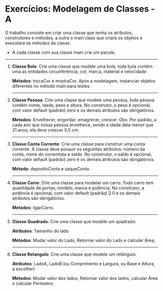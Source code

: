 # Exercícios: Modelagem de Classes - A

O trabalho consiste em criar uma classe que tenha os atributos, construtores e métodos, a outra o main class que criará os objetos e executará os métodos da classe.
- A cada classe com sua classe main crie um pacote.
****************************************************************************************************

1. **Classe Bola**: Crie uma classe que modele uma bola, toda bola contém uma as entidades circunferência, cor, marca, material e velocidade

    **Métodos**: trocaCor e mostraCor. Após a modelagem, instanciar objetos diferentes no método main para testes. 
    
    ****************************************************************************************************

2. **Classe Pessoa**: Crie uma classe que modele uma pessoa, toda pessoa contém nome, idade, peso e altura. No construtor, o peso é opcional, com valor default (padrão) zero e os demais atributos são obrigatórios. 

    **Métodos**: Envelhecer, engordar, emagrecer, crescer. Obs: Por padrão, a cada ano que nossa pessoa envelhece, sendo a idade dela menor que 21 anos, ela deve crescer 0,5 cm.

    ****************************************************************************************************

3. **Classe Conta Corrente**: Crie uma classe para construir uma conta corrente. A classe deve possuir os seguintes atributos: número da conta, nome do correntista e saldo. No construtor, o saldo é opcional, com valor default (padrão) zero e os demais atributos são obrigatórios. 

    **Método**: depositoConta e saqueConta. 
    
    ******************************************************************************************************
    
 4. **Classe Carro**: Crie uma classe para modelar um carro. Todo carro tem quantidade de portas, modelo, marca e potência. No construtor, a potência é opcional, com valor default (padrão) 2.0 e os demais atributos são obrigatórios.

    **Métodos**: ligarCarro.

    ************************************************************************************************************
    
 5. **Classe Quadrado**: Crie uma classe que modele um quadrado:

    **Atributos**: Tamanho do lado

    **Métodos**: Mudar valor do Lado, Retornar valor do Lado e calcular Área;
    
    **************************************************************************************************************

 6. **Classe Retangulo**: Crie uma classe que modele um retângulo:
    
    **Atributos**: LadoA, LadoB (ou Comprimento e Largura, ou Base e Altura, a escolher)
    
    **Métodos**: Mudar valor dos lados, Retornar valor dos lados, calcular Área e calcular Perímetro;

